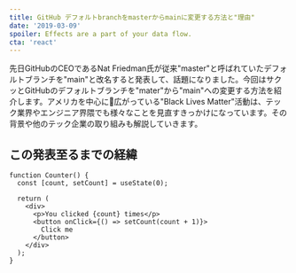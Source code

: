 ```yaml
---
title: GitHub デフォルトbranchをmasterからmainに変更する方法と"理由"
date: '2019-03-09'
spoiler: Effects are a part of your data flow.
cta: 'react'
---
```


先日GitHubのCEOであるNat Friedman氏が従来"master"と呼ばれていたデフォルトブランチを"main"と改名すると発表して、話題になりました。今回はサクッとGitHubのデフォルトブランチを"mater"から"main"への変更する方法を紹介します。アメリカを中心に広がっている"Black Lives Matter"活動は、テック業界やエンジニア界隈でも様々なことを見直すきっかけになっています。その背景や他のテック企業の取り組みも解説していきます。

## この発表至るまでの経緯


```jsx{6}
function Counter() {
  const [count, setCount] = useState(0);

  return (
    <div>
      <p>You clicked {count} times</p>
      <button onClick={() => setCount(count + 1)}>
        Click me
      </button>
    </div>
  );
}
```
  

